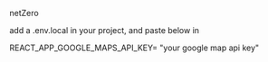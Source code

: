netZero

add a .env.local in your project, and paste below in

REACT_APP_GOOGLE_MAPS_API_KEY= "your google map api key"